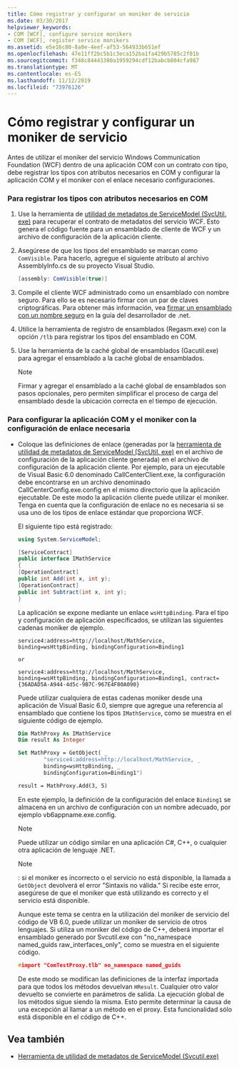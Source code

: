 ```yaml
---
title: Cómo registrar y configurar un moniker de servicio
ms.date: 03/30/2017
helpviewer_keywords:
- COM [WCF], configure service monikers
- COM [WCF], register service monikers
ms.assetid: e5e16c80-8a8e-4eef-af53-564933b651ef
ms.openlocfilehash: 47e11ff2bc5b1c3eca152ba1fa429b5785c2f01b
ms.sourcegitcommit: f348c84443380a1959294cdf12babcb804cfa987
ms.translationtype: MT
ms.contentlocale: es-ES
ms.lasthandoff: 11/12/2019
ms.locfileid: "73976126"
---
```

# <a name="how-to-register-and-configure-a-service-moniker"></a>Cómo registrar y configurar un moniker de servicio
Antes de utilizar el moniker del servicio Windows Communication Foundation (WCF) dentro de una aplicación COM con un contrato con tipo, debe registrar los tipos con atributos necesarios en COM y configurar la aplicación COM y el moniker con el enlace necesario configuraciones.  
  
### <a name="to-register-the-required-attributed-types-with-com"></a>Para registrar los tipos con atributos necesarios en COM  
  
1. Use la herramienta de [utilidad de metadatos de ServiceModel (SvcUtil. exe)](../../../../docs/framework/wcf/servicemodel-metadata-utility-tool-svcutil-exe.md) para recuperar el contrato de metadatos del servicio WCF. Esto genera el código fuente para un ensamblado de cliente de WCF y un archivo de configuración de la aplicación cliente.  
  
2. Asegúrese de que los tipos del ensamblado se marcan como `ComVisible`. Para hacerlo, agregue el siguiente atributo al archivo AssemblyInfo.cs de su proyecto Visual Studio.  
  
    ```csharp
    [assembly: ComVisible(true)]  
    ```  
  
3. Compile el cliente WCF administrado como un ensamblado con nombre seguro. Para ello se es necesario firmar con un par de claves criptográficas. Para obtener más información, vea [firmar un ensamblado con un nombre seguro](https://go.microsoft.com/fwlink/?LinkId=94874) en la guía del desarrollador de .net.  
  
4. Utilice la herramienta de registro de ensamblados (Regasm.exe) con la opción `/tlb` para registrar los tipos del ensamblado en COM.  
  
5. Use la herramienta de la caché global de ensamblados (Gacutil.exe) para agregar el ensamblado a la caché global de ensamblados.  
  
    > [!NOTE]
    > Firmar y agregar el ensamblado a la caché global de ensamblados son pasos opcionales, pero permiten simplificar el proceso de carga del ensamblado desde la ubicación correcta en el tiempo de ejecución.  
  
### <a name="to-configure-the-com-application-and-the-moniker-with-the-required-binding-configuration"></a>Para configurar la aplicación COM y el moniker con la configuración de enlace necesaria  
  
- Coloque las definiciones de enlace (generadas por la [herramienta de utilidad de metadatos de ServiceModel (SvcUtil. exe)](../../../../docs/framework/wcf/servicemodel-metadata-utility-tool-svcutil-exe.md) en el archivo de configuración de la aplicación cliente generada) en el archivo de configuración de la aplicación cliente. Por ejemplo, para un ejecutable de Visual Basic 6.0 denominado CallCenterClient.exe, la configuración debe encontrarse en un archivo denominado CallCenterConfig.exe.config en el mismo directorio que la aplicación ejecutable. De este modo la aplicación cliente puede utilizar el moniker. Tenga en cuenta que la configuración de enlace no es necesaria si se usa uno de los tipos de enlace estándar que proporciona WCF.  
  
     El siguiente tipo está registrado:  
  
    ```csharp  
    using System.ServiceModel;  
  
    [ServiceContract]   
    public interface IMathService   
    {  
    [OperationContract]  
    public int Add(int x, int y);  
    [OperationContract]  
    public int Subtract(int x, int y);  
    }  
    ```  
  
     La aplicación se expone mediante un enlace `wsHttpBinding`. Para el tipo y configuración de aplicación especificados, se utilizan las siguientes cadenas moniker de ejemplo.  
  
    ``` 
    service4:address=http://localhost/MathService, binding=wsHttpBinding, bindingConfiguration=Binding1  
    ```  
  
     `or`  
  
    ``` 
    service4:address=http://localhost/MathService, binding=wsHttpBinding, bindingConfiguration=Binding1, contract={36ADAD5A-A944-4d5c-9B7C-967E4F00A090}  
    ```  
  
     Puede utilizar cualquiera de estas cadenas moniker desde una aplicación de Visual Basic 6.0, siempre que agregue una referencia al ensamblado que contiene los tipos `IMathService`, como se muestra en el siguiente código de ejemplo.  
  
    ```vb
    Dim MathProxy As IMathService  
    Dim result As Integer  
  
    Set MathProxy = GetObject( _  
            "service4:address=http://localhost/MathService, _  
            binding=wsHttpBinding, _  
            bindingConfiguration=Binding1")  
  
    result = MathProxy.Add(3, 5)  
    ```  
  
     En este ejemplo, la definición de la configuración del enlace `Binding1` se almacena en un archivo de configuración con un nombre adecuado, por ejemplo vb6appname.exe.config.  
  
    > [!NOTE]
    > Puede utilizar un código similar en una aplicación C#, C++, o cualquier otra aplicación de lenguaje .NET.  
  
    > [!NOTE]
    > : si el moniker es incorrecto o el servicio no está disponible, la llamada a `GetObject` devolverá el error "Sintaxis no válida." Si recibe este error, asegúrese de que el moniker que está utilizando es correcto y el servicio está disponible.  
  
     Aunque este tema se centra en la utilización del moniker de servicio del código de VB 6.0, puede utilizar un moniker de servicio de otros lenguajes. Si utiliza un moniker del código de C++, deberá importar el ensamblado generado por Svcutil.exe con "no_namespace named_guids raw_interfaces_only", como se muestra en el siguiente código.  
  
    ```cpp
    #import "ComTestProxy.tlb" no_namespace named_guids  
    ```  
  
     De este modo se modifican las definiciones de la interfaz importada para que todos los métodos devuelvan `HResult`. Cualquier otro valor devuelto se convierte en parámetros de salida. La ejecución global de los métodos sigue siendo la misma. Esto permite determinar la causa de una excepción al llamar a un método en el proxy. Esta funcionalidad sólo está disponible en el código de C++.  
  
## <a name="see-also"></a>Vea también

- [Herramienta de utilidad de metadatos de ServiceModel (Svcutil.exe)](../../../../docs/framework/wcf/servicemodel-metadata-utility-tool-svcutil-exe.md)
